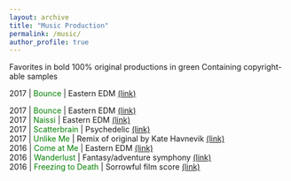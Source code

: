 ```yaml
---
layout: archive
title: "Music Production"
permalink: /music/
author_profile: true
---
```


Favorites in bold
100% original productions in green
Containing copyright-able samples




2017 | <font color="green">Bounce</font> | Eastern EDM <font color="blue"><a href="https://www.youtube.com/watch?v=n5HYg88dlno">(link)</a></font>  



2017 | <font color="green">Bounce</font> | Eastern EDM <font color="blue"><a href="https://www.youtube.com/watch?v=n5HYg88dlno">(link)</a></font>  
2017 | <font color="green">Naissi</font> | Eastern EDM <font color="blue"><a href="https://www.youtube.com/watch?v=80c0wDLY1vk">(link)</a></font>  
2017 | <font color="green">Scatterbrain</font> | Psychedelic <font color="blue"><a href="https://www.youtube.com/watch?v=eLxMZ-22B7Q">(link)</a></font>  
2017 | <font color="green">Unlike Me</font> | Remix of original by Kate Havnevik <font color="blue"><a href="https://www.youtube.com/watch?v=Ce8Hv_vvWAA">(link)</a></font>  
2016 | <font color="green">Come at Me</font> | Eastern EDM <font color="blue"><a href="https://www.youtube.com/watch?v=NKDDihHws7k">(link)</a></font>   
2016 | <font color="green">Wanderlust</font> | Fantasy/adventure symphony <font color="blue"><a href="https://www.youtube.com/watch?v=x5TGoqTT0lc">(link)</a></font>   
2016 | <font color="green">Freezing to Death</font> | Sorrowful film score <font color="blue"><a href="https://www.youtube.com/watch?v=YgMHxYDyuGQ">(link)</a></font>   
